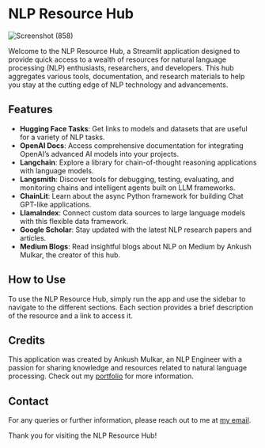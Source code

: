 # NLP Resource Hub
![Screenshot (858)](https://github.com/AnkushMulkar/NLP_Resources/assets/94743425/8f2acb68-add3-4924-9078-a35c95fedeab)


Welcome to the NLP Resource Hub, a Streamlit application designed to provide quick access to a wealth of resources for natural language processing (NLP) enthusiasts, researchers, and developers. This hub aggregates various tools, documentation, and research materials to help you stay at the cutting edge of NLP technology and advancements.

## Features

- **Hugging Face Tasks**: Get links to models and datasets that are useful for a variety of NLP tasks.
- **OpenAI Docs**: Access comprehensive documentation for integrating OpenAI’s advanced AI models into your projects.
- **Langchain**: Explore a library for chain-of-thought reasoning applications with language models.
- **Langsmith**: Discover tools for debugging, testing, evaluating, and monitoring chains and intelligent agents built on LLM frameworks.
- **ChainLit**: Learn about the async Python framework for building Chat GPT-like applications.
- **LlamaIndex**: Connect custom data sources to large language models with this flexible data framework.
- **Google Scholar**: Stay updated with the latest NLP research papers and articles.
- **Medium Blogs**: Read insightful blogs about NLP on Medium by Ankush Mulkar, the creator of this hub.

## How to Use

To use the NLP Resource Hub, simply run the app and use the sidebar to navigate to the different sections. Each section provides a brief description of the resource and a link to access it.

## Credits

This application was created by Ankush Mulkar, an NLP Engineer with a passion for sharing knowledge and resources related to natural language processing. Check out my [portfolio](https://ankushmulkar.github.io/Portfolio/) for more information.


## Contact

For any queries or further information, please reach out to me at [my email](mailto:ankushmulkar@gmail.com).

Thank you for visiting the NLP Resource Hub!

